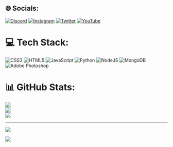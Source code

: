 
## 🌐 Socials:
[![Discord](https://img.shields.io/badge/Discord-%237289DA.svg?logo=discord&logoColor=white)](https://discord.gg/https://discord.gg/pJNGtWguaG) [![Instagram](https://img.shields.io/badge/Instagram-%23E4405F.svg?logo=Instagram&logoColor=white)](https://instagram.com/lewixx12x) [![Twitter](https://img.shields.io/badge/Twitter-%231DA1F2.svg?logo=Twitter&logoColor=white)](https://twitter.com/Lewixx12x) [![YouTube](https://img.shields.io/badge/YouTube-%23FF0000.svg?logo=YouTube&logoColor=white)](https://youtube.com/@@Lewixx) 

# 💻 Tech Stack:
![CSS3](https://img.shields.io/badge/css3-%231572B6.svg?style=for-the-badge&logo=css3&logoColor=white) ![HTML5](https://img.shields.io/badge/html5-%23E34F26.svg?style=for-the-badge&logo=html5&logoColor=white) ![JavaScript](https://img.shields.io/badge/javascript-%23323330.svg?style=for-the-badge&logo=javascript&logoColor=%23F7DF1E) ![Python](https://img.shields.io/badge/python-3670A0?style=for-the-badge&logo=python&logoColor=ffdd54) ![NodeJS](https://img.shields.io/badge/node.js-6DA55F?style=for-the-badge&logo=node.js&logoColor=white) ![MongoDB](https://img.shields.io/badge/MongoDB-%234ea94b.svg?style=for-the-badge&logo=mongodb&logoColor=white)![Adobe Photoshop](https://img.shields.io/badge/adobephotoshop-%2331A8FF.svg?style=for-the-badge&logo=adobephotoshop&logoColor=white)
# 📊 GitHub Stats:
![](https://github-readme-stats.vercel.app/api?username=Kweezyx15&theme=midnight-purple&hide_border=false&include_all_commits=false&count_private=false)<br/>
![](https://github-readme-streak-stats.herokuapp.com/?user=Kweezyx15&theme=midnight-purple&hide_border=false)<br/>
![](https://github-readme-stats.vercel.app/api/top-langs/?username=Kweezyx15&theme=midnight-purple&hide_border=false&include_all_commits=false&count_private=false&layout=compact)

---
[![](https://visitcount.itsvg.in/api?id=Kweezyx15&icon=2&color=8)](https://visitcount.itsvg.in)

<!-- Proudly created with GPRM ( https://gprm.itsvg.in ) -->
<img src="https://luppufy-api.onrender.com/member/1024632954615496764">
